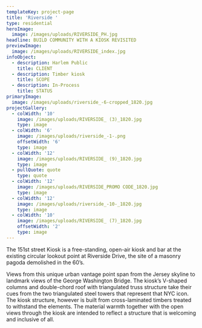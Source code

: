 ```yaml
---
templateKey: project-page
title: 'Riverside '
type: residential
heroImage:
  image: /images/uploads/RIVERSIDE_PH.jpg
headline: BUILD COMMUNITY WITH A KIOSK REVISITED
previewImage:
  image: /images/uploads/RIVERSIDE_index.jpg
infoObject:
  - description: Harlem Public
    title: CLIENT
  - description: Timber kiosk
    title: SCOPE
  - description: In-Process
    title: STATUS
primaryImage:
  image: /images/uploads/riverside_-6-cropped_1820.jpg
projectGallery:
  - colWidth: '10'
    image: /images/uploads/RIVERSIDE_ (3)_1820.jpg
    type: image
  - colWidth: '6'
    image: /images/uploads/riverside_-1-.png
    offsetWidth: '6'
    type: image
  - colWidth: '12'
    image: /images/uploads/RIVERSIDE_ (9)_1820.jpg
    type: image
  - pullQuote: quote
    type: quote
  - colWidth: '12'
    image: /images/uploads/RIVERSIDE_PROMO CODE_1820.jpg
    type: image
  - colWidth: '12'
    image: /images/uploads/riverside_-10-_1820.jpg
    type: image
  - colWidth: '10'
    image: /images/uploads/RIVERSIDE_ (7)_1820.jpg
    offsetWidth: '2'
    type: image
---
```

The 151st street Kiosk is a free-standing, open-air kiosk and
 bar at the existing circular lookout point at Riverside Drive,
 the site of a masonry pagoda demolished in the 60’s.

Views from this unique urban vantage point span from the
 Jersey skyline to landmark views of the George Washington
 Bridge. The kiosk’s V-shaped columns and double-chord roof
 with triangulated truss structure take their cues from the two
 triangulated steel towers that represent that NYC icon.
 The kiosk structure, however is built from cross-laminated
 timbers treated to withstand the elements. The material
 warmth together with the open views through the kiosk are
 intended to reflect a structure that is welcoming and inclusive
 of all.
